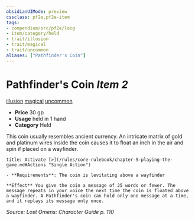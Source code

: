 ```yaml
---
obsidianUIMode: preview
cssclass: pf2e,pf2e-item
tags:
- compendium/src/pf2e/locg
- item/category/held
- trait/illusion
- trait/magical
- trait/uncommon
aliases: ["Pathfinder's Coin"]
---
```

# Pathfinder's Coin *Item 2*  
[illusion](/rules/traits/illusion.md)  [magical](/rules/traits/magical.md)  [uncommon](/rules/traits/uncommon.md)  

- **Price** 30 gp
- **Usage** held in 1 hand
- **Category** Held

This coin usually resembles ancient currency. An intricate matrix of gold and platinum wires inside the coin causes it to float an inch in the air and spin if placed on a wayfinder.

```ad-embed-ability
title: Activate [>](/rules/core-rulebook/chapter-9-playing-the-game.md#Actions "Single Action")

- **Requirements**: The coin is levitating above a wayfinder

**Effect** You give the coin a message of 25 words or fewer. The message repeats in your voice the next time the coin is floated above a wayfinder. A Pathfinder's coin can hold only one message at a time, and it replays its message only once.
```

*Source: Lost Omens: Character Guide p. 110*